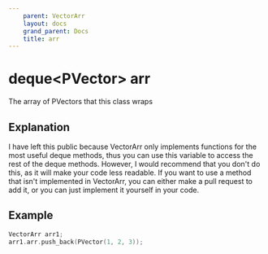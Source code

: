 ```yaml
---
    parent: VectorArr
    layout: docs
    grand_parent: Docs
    title: arr
---
```

# deque&lt;PVector&gt; arr
The array of PVectors that this class wraps

## Explanation
I have left this public because VectorArr only implements functions for the most useful deque methods, thus you can use this variable to access the rest of the deque methods. However, I would recommend that you don't do this, as it will make your code less readable. If you want to use a method that isn't implemented in VectorArr, you can either make a pull request to add it, or you can just implement it yourself in your code.

## Example
```cpp
VectorArr arr1;
arr1.arr.push_back(PVector(1, 2, 3));
```